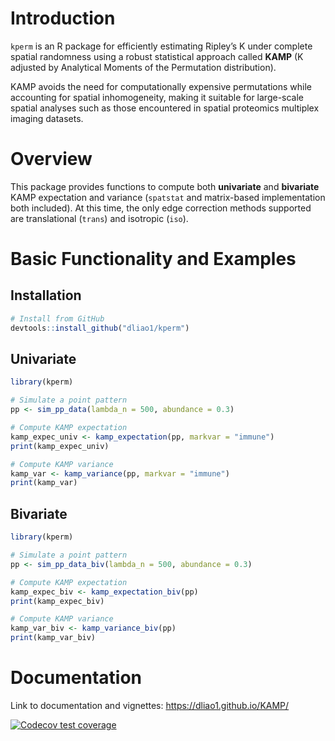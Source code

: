 # Introduction
`kperm` is an R package for efficiently estimating Ripley’s K under complete spatial randomness using a robust statistical approach called **KAMP** (K adjusted by Analytical Moments of the Permutation distribution). 

KAMP avoids the need for computationally expensive permutations while accounting for spatial inhomogeneity, making it suitable for large-scale spatial analyses such as those encountered in spatial proteomics multiplex imaging datasets.

# Overview
This package provides functions to compute both **univariate** and **bivariate** KAMP expectation and variance (`spatstat` and matrix-based implementation both included). At this time, the only edge correction methods supported are translational (`trans`) and isotropic (`iso`).

# Basic Functionality and Examples
## Installation
```r
# Install from GitHub
devtools::install_github("dliao1/kperm")
```

## Univariate
```r
library(kperm)

# Simulate a point pattern
pp <- sim_pp_data(lambda_n = 500, abundance = 0.3)

# Compute KAMP expectation
kamp_expec_univ <- kamp_expectation(pp, markvar = "immune")
print(kamp_expec_univ)

# Compute KAMP variance
kamp_var <- kamp_variance(pp, markvar = "immune")
print(kamp_var)
```

## Bivariate
```r
library(kperm)

# Simulate a point pattern
pp <- sim_pp_data_biv(lambda_n = 500, abundance = 0.3)

# Compute KAMP expectation
kamp_expec_biv <- kamp_expectation_biv(pp)
print(kamp_expec_biv)

# Compute KAMP variance
kamp_var_biv <- kamp_variance_biv(pp)
print(kamp_var_biv)
```

# Documentation
Link to documentation and vignettes: https://dliao1.github.io/KAMP/

  <!-- badges: start -->
  [![Codecov test coverage](https://codecov.io/gh/dliao1/kperm/graph/badge.svg)](https://app.codecov.io/gh/dliao1/KAMP)
  <!-- badges: end -->
